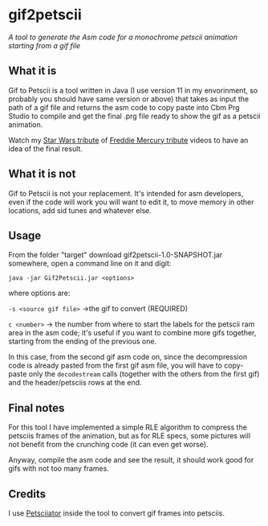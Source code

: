 # gif2petscii
*A tool to generate the Asm code for a monochrome petscii animation starting from a gif file*

## What it is ##
Gif to Petscii is a tool written in Java (I use version 11 in my envorinment, so probably you should have same version or above) that takes as input the path of a gif file and returns the asm code to copy paste into Cbm Prg Studio to compile and get the final .prg file ready to show the gif as a petscii animation.

Watch my [Star Wars tribute](https://youtu.be/MBeG2z_sKr4?t=5) of [Freddie Mercury tribute](https://youtu.be/mji0jbTy2w8?t=6)  videos to have an idea of the final result.

## What it is not ##
Gif to Petscii is not your replacement. It's intended for asm developers, even if the code will work you will want to edit it, to move memory in other locations, add sid tunes and whatever else.


## Usage ##
From the folder "target" download gif2petscii-1.0-SNAPSHOT.jar somewhere, open a command line on it and digit:

`java -jar Gif2Petscii.jar <options>`

where options are: 

`-s <source gif file>` ->the gif to convert (REQUIRED)

`c <number>` -> the number from where to start the labels for the petscii ram area in the asm code; it's useful if you want to combine more gifs together, starting from the ending of the previous one.

In this case, from the second gif asm code on, since the decompression code is already pasted from the first gif asm file, you will have to copy-paste only the `decodestream` calls (together with the others from the first gif) and the header/petsciis rows at the end.


## Final notes ##
For this tool I have implemented a simple RLE algorithm to compress the petsciis frames of the animation, but as for RLE specs, some pictures will not benefit from the crunching code (it can even get worse).

Anyway, compile the asm code and see the result, it should work good for gifs with not too many frames.

## Credits ##
I use [Petsciiator](https://github.com/EgonOlsen71/petsciiator) inside the tool to convert gif frames into petsciis.
